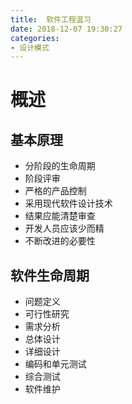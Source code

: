 ```yaml
---
title:  软件工程温习
date: 2018-12-07 19:30:27
categories:
- 设计模式
---
```


<!--more-->

# 概述

##  基本原理

* 分阶段的生命周期
* 阶段评审
* 严格的产品控制
* 采用现代软件设计技术
* 结果应能清楚审查
* 开发人员应该少而精
* 不断改进的必要性

## 软件生命周期
* 问题定义
* 可行性研究
* 需求分析
* 总体设计
* 详细设计
* 编码和单元测试
* 综合测试
* 软件维护



